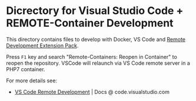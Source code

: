 #  Dicrectory for Visual Studio Code + REMOTE-Container Development

This directory contains files to develop with Docker, VS Code and [Remote Development Extension Pack](https://marketplace.visualstudio.com/items?itemName=ms-vscode-remote.vscode-remote-extensionpack).

Press `F1` key and search "Remote-Containers: Reopen in Container" to reopen the repository. VSCode will relaunch via VS Code remote server in a PHP7 container.

For more details see:
- [VS Code Remote Development](https://code.visualstudio.com/docs/remote/remote-overview) | Docs @ code.visualstudio.com
